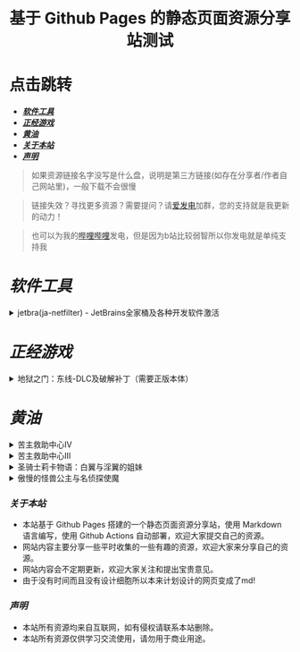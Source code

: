 
<div align="center">
  <h1> 基于 Github Pages 的静态页面资源分享站测试 </h1>
</div>

# 点击跳转

- [***软件工具***](#软件工具)
- [***正经游戏***](#正经游戏)
- [***黄油***](#黄油)
- [***关于本站***](#关于本站)
- [***声明***](#声明)

> 如果资源链接名字没写是什么盘，说明是第三方链接(如存在分享者/作者自己网站里)，一般下载不会很慢

> 链接失效？寻找更多资源？需要提问？请[爱发电](https://afdian.com/a/MsLGXC)加群，您的支持就是我更新的动力！

> 也可以为我的[哔哩哔哩](https://space.bilibili.com/36166672)发电，但是因为b站比较弱智所以你发电就是单纯支持我

# ***软件工具***

<details>
  <summary>jetbra(ja-netfilter) - JetBrains全家桶及各种开发软件激活</summary>

  - [x] ***资源版本***：*240701?2022.2.0*
  - [x] ***资源链接***：*[jetbra在线状态](https://3.jetbra.in)*
  - [x] ***资源链接***：*[在线获取组织激活码](https://hardbin.com/ipfs/bafybeih65no5dklpqfe346wyeiak6wzemv5d7z2ya7nssdgwdz4xrmdu6i)*
  - [x] ***资源链接***：*[jetbra.zip](https://hardbin.com/ipfs/bafybeih65no5dklpqfe346wyeiak6wzemv5d7z2ya7nssdgwdz4xrmdu6i/files/jetbra-8f6785eac5e6e7e8b20e6174dd28bb19d8da7550.zip)*
  - [ ] ***下载密码***：*无*
  - [ ] ***解压密码***：*无*
  - [x] ***最后测试***：*2024/7/7*
  - [x] ***最后状态***：*可用*
  <br><br>
  - [x] ***资源简介***：

      *jetbra(ja-netfilter)是JetBrains全家桶的激活工具，可以激活JetBrains全家桶的各种开发软件，包括IntelliJ IDEA、PyCharm、GoLand、DataGrip、PhpStorm、WebStorm、RubyMine、Rider、AppCode、CLion、ReSharper、DataSpell、MPS、Android Studio等。*

  - [x] ***使用方法***：*使用jetbra中的scrpit文件夹下的vbs脚本，执行完毕后启动任意jetbrains全家桶软件并输入激活码*
  - [x] ***资源类型***：*软件工具*
  - [x] ***资源大小***：*<168KB*

</details>

# ***正经游戏***

<details>
  <summary>地狱之门：东线-DLC及破解补丁（需要正版本体）</summary>

  - [x] ***资源版本***：*解放*
  - [x] ***资源链接***：*[123云盘/地狱之门：东线-DLC及破解补丁](https://www.123pan.com/s/PZP5Vv-xFa7.html)*
  - [ ] ***下载密码***：*无*
  - [ ] ***解压密码***：*无*
  - [x] ***最后测试***：*2024/8/2*
  - [x] ***最后状态***：*可用*
  <br><br>
  - [x] ***资源简介***：

      *由于网上只有完整盗版本体而没有纯dlc文件，加之dlc文件并不跟随基础游戏下载，破解补丁只能解锁地图兵种而不能游玩需要dlcpak文件的dlc战役*
      *导致想要在正版使用盗版dlc补丁必须下载几十个g的完整盗版游戏*
      *所以我自己下载并分离了最新的dlc文件，不需要浪费时间用每秒几百kb的网速去下载国外的完整游戏种子*
      *破解补丁也支持联机和成就解锁！也支持多人合作和合作战役的成就解锁！*

  - [x] ***使用方法***：*破解补丁解压至Call to Arms - Gates of Hell\binaries\x64目录下，pak文件解压至Call to Arms - Gates of Hell\resource下，启动游戏即可*
  - [x] ***资源类型***：*正经游戏*
  - [x] ***资源大小***：*<9GB*

</details>

# ***黄油***

<details>
  <summary>苦主救助中心Ⅳ</summary>

  - [x] ***资源版本***：*v0.01.1 测试版*
  - [x] ***资源链接***：*[K-0202.7z](https://kooink.top/wp-content/uploads/2024/04/K-0202.7z)*
  - [ ] ***下载密码***：*无*
  - [x] ***解压密码***：*快意库-kooink.com*
  - [x] ***最后测试***：*2024/7/8*
  - [x] ***最后状态***：*可用*
  <br><br>
  - [x] ***资源简介***：
  
      *这是一个恶搞剧情解谜游戏，点击对话推进剧情，游戏中设置许多解谜关卡，可以通过探索寻找道具，根据游戏提示物品解开谜题。*

      *游戏延续苦主救助中心3的游戏设定和玩法。*

      *新游戏的故事讲述主角张吉继续未委托人寻找关键道具手机的故事。游戏具有多条主线，而所有的主线都汇聚于手机这条主线上线，接下来所有的角色又会产生什么样新的羁绊呢？主角又会如何解决这些问题，以及这一次又是谁在背后捣鬼呢？敬请期待！*
  
      *游戏采用动态漫画的演出方式，画面丰富，玩法简单，配合小游戏解谜玩法，整体故事剧情诙谐幽默，包含许多时下流行热梗，如果你熟知网络文化将会更喜欢这个系列的作品。*

  - [x] ***使用方法***：*下载并解压，点击exe文件运行游戏*
  - [x] ***资源类型***：*黄油*
  - [x] ***资源大小***：*<1.22GB*

</details>

<details>
  <summary>苦主救助中心III</summary>

  - [x] ***资源版本***：*v230425*
  - [x] ***资源链接1***：*[百度网盘/KUZ.exe](https://pan.baidu.com/share/init?surl=m_uH2OfwP-shWMG2m_9QEg)*
  - [x] ***下载密码***：*t6t9*
  - [x] ***解压密码***：*laoquzhang.com*
  - [ ] ***最后测试***：*无*
  - [ ] ***最后状态***：*未知*
  <br><br>
  - [x] ***资源版本***：*v230425*
  - [x] ***资源链接2***：*[苦主救助中心3v230425.7z](https://cdn2.koyso.com/%E8%8B%A6%E4%B8%BB%E6%95%91%E5%8A%A9%E4%B8%AD%E5%BF%833v230425.7z?verify=1720460056-cE0b%2F1tcTYyzSoGCsDjgsbxqghS3GI3ccnVtG6%2BgtNs%3D)*
  - [ ] ***下载密码***：*无*
  - [ ] ***解压密码***：*无*
  - [ ] ***最后测试***：*无*
  - [ ] ***最后状态***：*未知*
  <br><br>
  - [x] ***资源简介***：

      *請注意！本遊戲很苦，包含強烈NTR情節，純愛戰士慎入！*
      *本遊戲涉及魅黑嘲諷及惩罚结局，不喜歡黑人元素的战士慎入！慎入！*

      *這是一款，互動敘事類型遊戲，全情節畫面和配音使人身臨其境享受苦主和黃毛的快樂與痛苦。*

      *本作品，在主線上講述了部分張吉成立”救助中心“之前的故事。張吉本是普通的打工族，但是突遭橫禍，唯一親人因為工廠事故喪生。之後又被迫失業，無良老闆事故推責，遭到電信詐騙等等一系列不公對待和打擊之後，被抓入獄。在人生跌入低谷時，遇上了父親生前唯一遺物，一隻會說話的兔子，從此開啟了搞怪的“苦主救助”工作。*

      *本次”救助中心“的客戶是一名拿著5億資金白手起家，一步步做到身家過億的成功人士。但是實業上的‘成功’卻無法彌補感性上的缺失。在親情和愛情之間，上演了一幕幕慘綠的人生大戲。在愛情和財富甚至人格都失去的情況下，無奈找到“苦主救助中心”，這一次張吉又會怎樣解決這場鬧劇呢？這背後的牛頭人到底是誰？*

  - [ ] ***使用方法***：*未知*
  - [x] ***资源类型***：*黄油*
  - [x] ***资源大小***：*<832.7MB*

</details>

<details>
  <summary>圣骑士莉卡物语：白翼与淫翼的姐妹</summary>

  - [x] ***资源版本***：*v1.3.2*
  - [x] ***资源链接***：*[夸克网盘/HolyKnightRicca_v132zh.7z](https://pan.quark.cn/s/a1d4b56897ef)*
  - [ ] ***下载密码***：*无*
  - [ ] ***解压密码***：*无*
  - [x] ***最后测试***：*2024/7/10*
  - [x] ***最后状态***：*可用*
  <br><br>
  - [x] ***资源简介***：

      *照耀着地上生者的神圣阳光*
      *当那光芒愈发强烈*
      *当那光辉愈发耀眼*
      *那影子也会更浓……*
      *那光也落得更深……*
      *被神选中和妹妹成为♯♯的姐姐*
      *这是一个被淫靡所粉饰的孤独姐妹的童话……*
      *被授予了变身伪圣骑士的力量的妹妹莉卡*
      *为了寻找被带走的姐姐米莉亚而出发*
      *用丰富多彩的战斗来*
      *消灭阻止圣骑士去路的强大魔物们*

  - [x] ***使用方法***：*下载并解压，点击exe文件运行游戏*
  - [x] ***资源类型***：*黄油*
  - [x] ***资源大小***：*<3.31GB*

</details>

<details>
  <summary>傲慢的怪兽公主与名侦探使魔</summary>


  - [x] ***资源版本***：*v1.05*
  - [x] ***资源链接***：*[百度网盘/K-0168.7z](https://pan.baidu.com/s/1ceWzKxGbLKG9Wu6P8HNedA)*
  - [x] ***下载密码***：*hrq7*
  - [x] ***解压密码***：*快意库-kooink.com*
  - [ ] ***最后测试***：*无*
  - [ ] ***最后状态***：*未知*
  <br><br>
  - [x] ***资源简介***：

      *成为怪兽公主的奴隶过着同居生活！丰富有趣的时间管理恋爱养成游戏*
      *前略，这是一个关于被外星人绑架，离乡背井来到异星球的故事－－－*
      *一名地球上普通的私家侦探，简称「名侦探」，遇到了前所未有的大委托。*
      *委托内容竟然是…到外星球担任谜之美少女「黛奴」的宠物！*
      *虽然外表是位金发美少女，然而实则刁蛮任性，视众生为蝼蚁，甚至拥有能召唤强大怪兽军团的神奇能力？！*

      *这位有着毁灭多颗星球前科的黛奴，便是在宇宙间凶名赫赫的「外星暴君」！*
      *伴君如伴虎，在她麾下，主角该如何利用智慧寻求一线生机？*
      *从观赏用宠物起步，要想提升地位的方式竟然是征服星球？！*

      *《怠惰的怪兽公主不想工作》相同世界观续作*
      *日语全语音配音，轻小说式主线，客制化主题曲*
      *活泼生动的动态演出，深入其境的养成互动，丰富多变的纸娃娃更衣系统*
      *比前作更强、体位更多的动态H模式，各具特色的美少女领主们*
      *绘制精美的CG与场景，简单的SLG侵攻要素，时间管理系统*

  - [x] ***使用方法***：*下载并解压，点击exe文件运行游戏*
  - [x] ***资源类型***：*黄油*
  - [x] ***资源大小***：*<1.07GB*

</details>

### ***关于本站***

- 本站基于 Github Pages 搭建的一个静态页面资源分享站，使用 Markdown 语言编写，使用 Github Actions 自动部署，欢迎大家提交自己的资源。
- 网站内容主要分享一些平时收集的一些有趣的资源，欢迎大家来分享自己的资源。
- 网站内容会不定期更新，欢迎大家关注和提出宝贵意见。
- 由于没有时间而且没有设计细胞所以本来计划设计的网页变成了md!

### ***声明***

- 本站所有资源均来自互联网，如有侵权请联系本站删除。
- 本站所有资源仅供学习交流使用，请勿用于商业用途。
